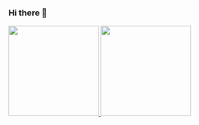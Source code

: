 ### Hi there 👋

<div>
<a href="https://github.com/joaoplombardi">
<img height="180em" src="https://github-readme-stats.vercel.app/api/top-langs/?username=joaoplombardi&layout=compact&langs_count=7&theme=dark"/>
  
<img height="180em" src="https://github-readme-stats.vercel.app/api?username=joaoplombardi&show_icons=true&theme=dark&include_all_commits=true&count_private=true"/>
</div>

<!--
**joaoplombardi/joaoplombardi** is a ✨ _special_ ✨ repository because its `README.md` (this file) appears on your GitHub profile.

Here are some ideas to get you started:

- 🔭 I’m currently working on ...
- 🌱 I’m currently learning ...
- 👯 I’m looking to collaborate on ...
- 🤔 I’m looking for help with ...
- 💬 Ask me about ...
- 📫 How to reach me: ...
- 😄 Pronouns: ...
- ⚡ Fun fact: ...
-->
